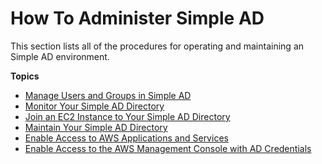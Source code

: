 # How To Administer Simple AD<a name="simple_ad_how_to"></a>

This section lists all of the procedures for operating and maintaining an Simple AD environment\.

**Topics**
+ [Manage Users and Groups in Simple AD](simple_ad_manage_users_groups.md)
+ [Monitor Your Simple AD Directory](simple_ad_monitor.md)
+ [Join an EC2 Instance to Your Simple AD Directory](simple_ad_join_instance.md)
+ [Maintain Your Simple AD Directory](simple_ad_maintain.md)
+ [Enable Access to AWS Applications and Services](simple_ad_manage_apps_services.md)
+ [Enable Access to the AWS Management Console with AD Credentials](simple_ad_management_console_access.md)